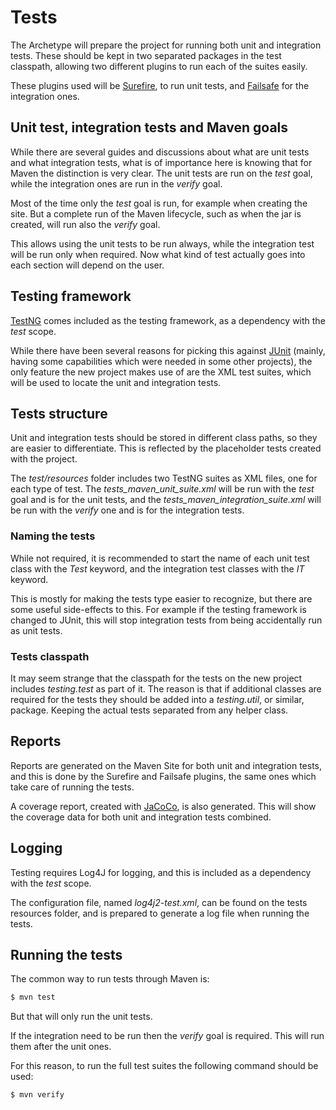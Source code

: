 # Tests

The Archetype will prepare the project for running both unit and integration tests. These should be kept in two separated packages in the test classpath, allowing two different plugins to run each of the suites easily.

These plugins used will be [Surefire][surefire], to run unit tests, and [Failsafe][failsafe] for the integration ones.

## Unit test, integration tests and Maven goals

While there are several guides and discussions about what are unit tests and what integration tests, what is of importance here is knowing that for Maven the distinction is very clear. The unit tests are run on the *test* goal, while the integration ones are run in the *verify* goal.

Most of the time only the *test* goal is run, for example when creating the site. But a complete run of the Maven lifecycle, such as when the jar is created, will run also the *verify* goal.

This allows using the unit tests to be run always, while the integration test will be run only when required. Now what kind of test actually goes into each section will depend on the user.

## Testing framework

[TestNG][testng] comes included as the testing framework, as a dependency with the *test* scope.

While there have been several reasons for picking this against [JUnit][junit] (mainly, having some capabilities which were needed in some other projects), the only feature the new project makes use of are the XML test suites, which will be used to locate the unit and integration tests.

## Tests structure

Unit and integration tests should be stored in different class paths, so they are easier to differentiate. This is reflected by the placeholder tests created with the project.

The *test/resources* folder includes two TestNG suites as XML files, one for each type of test. The *tests\_maven\_unit\_suite.xml* will be run with the *test* goal and is for the unit tests, and the *tests\_maven\_integration\_suite.xml* will be run with the *verify* one and is for the integration tests.

### Naming the tests

While not required, it is recommended to start the name of each unit test class with the *Test* keyword, and the integration test classes with the *IT* keyword.

This is mostly for making the tests type easier to recognize, but there are some useful side-effects to this. For example if the testing framework is changed to JUnit, this will stop integration tests from being accidentally run as unit tests.

### Tests classpath

It may seem strange that the classpath for the tests on the new project includes *testing.test* as part of it. The reason is that if additional classes are required for the tests they should be added into a *testing.util*, or similar, package. Keeping the actual tests separated from any helper class.

## Reports

Reports are generated on the Maven Site for both unit and integration tests, and this is done by the Surefire and Failsafe plugins, the same ones which take care of running the tests. 

A coverage report, created with [JaCoCo][jacoco], is also generated. This will show the coverage data for both unit and integration tests combined.

## Logging

Testing requires Log4J for logging, and this is included as a dependency with the *test* scope.

The configuration file, named *log4j2-test.xml*, can be found on the tests resources folder, and is prepared to generate a log file when running the tests.

## Running the tests

The common way to run tests through Maven is:

```sh
$ mvn test
```

But that will only run the unit tests.

If the integration need to be run then the *verify* goal is required. This will run them after the unit ones.

For this reason, to run the full test suites the following command should be used:

```sh
$ mvn verify
```

[surefire]: https://maven.apache.org/surefire/maven-surefire-plugin/
[failsafe]: https://maven.apache.org/surefire/maven-failsafe-plugin/
[jacoco]: http://eclemma.org/jacoco/trunk/doc/maven.html

[junit]: http://junit.org/
[testng]: http://testng.org